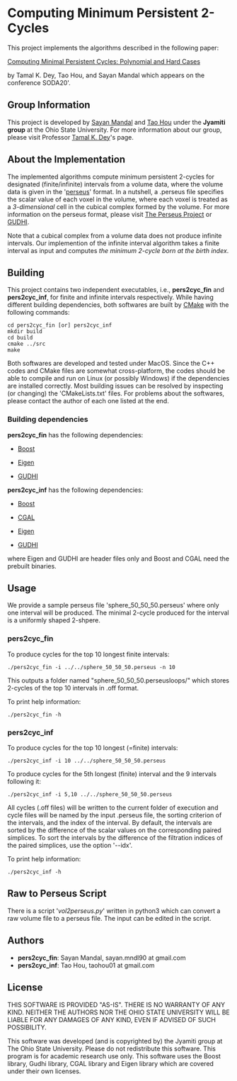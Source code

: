 # Computing Minimum Persistent 2-Cycles

This project implements the algorithms described in the following paper:

[Computing Minimal Persistent Cycles: Polynomial and Hard Cases](https://arxiv.org/pdf/1907.04889.pdf)

by Tamal K. Dey, Tao Hou, and Sayan Mandal which appears on the conference SODA20'.

## Group Information

This project is developed by [Sayan Mandal](http://web.cse.ohio-state.edu/%7Emandal.25/) and [Tao Hou](https://taohou01.github.io) under the **Jyamiti group** at the Ohio State University. For more information about our group, please visit Professor [Tamal K. Dey](http://web.cse.ohio-state.edu/~dey.8/)'s page.

## About the Implementation

The implemented algorithms compute minimum persistent 2-cycles for designated (finite/infinite) intervals from a volume data, where the volume data is given in the '[perseus](http://people.maths.ox.ac.uk/nanda/perseus/index.html)' format. In a nutshell, a .perseus file specifies the scalar value of each voxel in the volume, where each voxel is treated as a *3-dimensional* cell in the cubical complex formed by the volume. For more information on the perseus format, please visit [The Perseus Project](http://people.maths.ox.ac.uk/nanda/perseus/index.html) or [GUDHI](https://gudhi.inria.fr/doc/latest/fileformats.html#FileFormatsPerseus).

Note that a cubical complex from a volume data does not produce infinite intervals. Our implemention of the infinite interval algorithm takes a finite interval as input and computes *the minimum 2-cycle born at the birth index*.

## Building

This project contains two independent executables, i.e., **pers2cyc_fin** and **pers2cyc_inf**, for finite and infinite intervals respectively. While having different building dependencies, both softwares are built by [CMake](https://cmake.org) with the following commands:

```
cd pers2cyc_fin [or] pers2cyc_inf
mkdir build
cd build
cmake ../src
make
```
Both softwares are developed and tested under MacOS. Since the C++ codes and CMake files are somewhat cross-platform, the codes should be able to compile and run on Linux (or possibly Windows) if the dependencies are installed correctly. Most building issues can be resolved by inspecting (or changing) the 'CMakeLists.txt' files. For problems about the softwares, please contact the author of each one listed at the end.

### Building dependencies

**pers2cyc_fin** has the following dependencies:

* [Boost](https://www.boost.org)

* [Eigen](http://eigen.tuxfamily.org/index.php?title=Main_Page)

* [GUDHI](https://gudhi.inria.fr)

**pers2cyc_inf** has the following dependencies:

* [Boost](https://www.boost.org)

* [CGAL](https://www.cgal.org)

* [Eigen](http://eigen.tuxfamily.org/index.php?title=Main_Page)

* [GUDHI](https://gudhi.inria.fr)

where Eigen and GUDHI are header files only and Boost and CGAL need the prebuilt binaries.

## Usage

We provide a sample perseus file 'sphere_50_50_50.perseus' where only one interval will be produced. The minimal 2-cycle produced for the interval is a uniformly shaped 2-shpere.

### pers2cyc_fin

To produce cycles for the top 10 longest finite intervals:
```
./pers2cyc_fin -i ../../sphere_50_50_50.perseus -n 10
```

This outputs a folder named "sphere_50_50_50.perseusloops/" which stores 2-cycles of the top 10 intervals in .off format.

To print help information:

```
./pers2cyc_fin -h
```


### pers2cyc_inf

To produce cycles for the top 10 longest (=finite) intervals:

```
./pers2cyc_inf -i 10 ../../sphere_50_50_50.perseus
```

To produce cycles for the 5th longest (finite) interval and the 9 intervals following it:

```
./pers2cyc_inf -i 5,10 ../../sphere_50_50_50.perseus
```

All cycles (.off files) will be written to the current folder of execution and cycle files will be named by the input .perseus file, the sorting criterion of the intervals, and the index of the interval. By default, the intervals are sorted by the difference of the scalar values on the corresponding paired simplices. To sort the intervals by the difference of the filtration indices of the paired simplices, use the option '--idx'.

To print help information:

```
./pers2cyc_inf -h
```

## Raw to Perseus Script

There is a script '*vol2perseus.py*' written in python3 which can convert a raw volume file to a perseus file. The input can be edited in the script.

## Authors

* **pers2cyc_fin**: Sayan Mandal, sayan.mndl90 at gmail.com
* **pers2cyc_inf**: Tao Hou, taohou01 at gmail.com

## License

THIS SOFTWARE IS PROVIDED "AS-IS". THERE IS NO WARRANTY OF ANY KIND. NEITHER THE AUTHORS NOR THE OHIO STATE UNIVERSITY WILL BE LIABLE FOR ANY DAMAGES OF ANY KIND, EVEN IF ADVISED OF SUCH POSSIBILITY. 

This software was developed (and is copyrighted by) the Jyamiti group at The Ohio State University. Please do not redistribute this software. This program is for academic research use only. This software uses the Boost library, Gudhi library, CGAL library and Eigen library which are covered under their own licenses.


